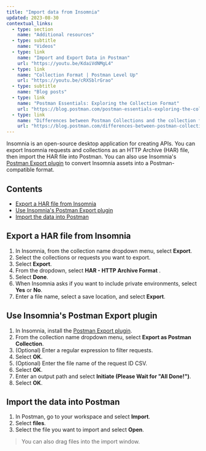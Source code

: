 ```yaml
---
title: "Import data from Insomnia"
updated: 2023-08-30
contextual_links:
  - type: section
    name: "Additional resources"
  - type: subtitle
    name: "Videos"
  - type: link
    name: "Import and Export Data in Postman"
    url: "https://youtu.be/KdaiVdNMgL4"
  - type: link
    name: "Collection Format | Postman Level Up"
    url: "https://youtu.be/cRXSblrGrao"
  - type: subtitle
    name: "Blog posts"
  - type: link
    name: "Postman Essentials: Exploring the Collection Format"
    url: "https://blog.postman.com/postman-essentials-exploring-the-collection-format/"
  - type: link
    name: "Differences between Postman Collections and the collection format"
    url: "https://blog.postman.com/differences-between-postman-collections-and-collection-format/"
---
```


Insomnia is an open-source desktop application for creating APIs. You can export Insomnia requests and collections as an HTTP Archive (HAR) file, then import the HAR file into Postman. You can also use Insomnia's [Postman Export plugin](https://insomnia.rest/plugins/insomnia-plugin-postman-export) to convert Insomnia assets into a Postman-compatible format.

## Contents

* [Export a HAR file from Insomnia](#export-a-har-file-from-insomnia)
* [Use Insomnia's Postman Export plugin](#use-insomnias-postman-export-plugin)
* [Import the data into Postman](#import-the-data-into-postman)

## Export a HAR file from Insomnia

1. In Insomnia, from the collection name dropdown menu, select **Export**.
1. Select the collections or requests you want to export.
1. Select **Export**.
1. From the dropdown, select **HAR - HTTP Archive Format** .
1. Select **Done**.
1. When Insomnia asks if you want to include private environments, select **Yes** or **No**.
1. Enter a file name, select a save location, and select **Export**.

## Use Insomnia's Postman Export plugin

1. In Insomnia, install the [Postman Export plugin](https://insomnia.rest/plugins/insomnia-plugin-postman-export).
1. From the collection name dropdown menu, select **Export as Postman Collection**.
1. (Optional) Enter a regular expression to filter requests.
1. Select **OK**.
1. (Optional) Enter the file name of the request ID CSV.
1. Select **OK**.
1. Enter an output path and select **Initiate (Please Wait for "All Done!")**.
1. Select **OK**.

## Import the data into Postman

1. In Postman, go to your workspace and select **Import**.
1. Select **files**.
1. Select the file you want to import and select **Open**.

  > You can also drag files into the import window.
